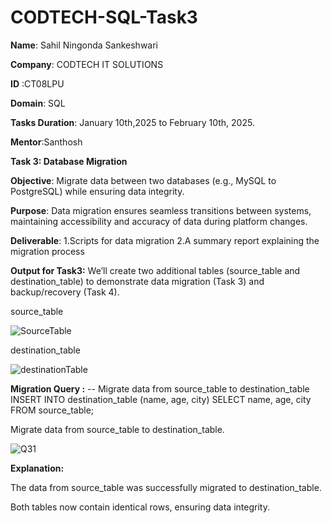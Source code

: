 # CODTECH-SQL-Task3

**Name**: Sahil Ningonda Sankeshwari

**Company**: CODTECH IT SOLUTIONS

**ID** :CT08LPU

**Domain**: SQL

**Tasks Duration**: January 10th,2025 to February 10th, 2025.

**Mentor**:Santhosh

**Task 3: Database Migration**

**Objective**:
Migrate data between two databases (e.g., MySQL to PostgreSQL) while ensuring data integrity.

**Purpose**:
Data migration ensures seamless transitions between systems, maintaining accessibility and accuracy of data during platform changes.

**Deliverable**:
1.Scripts for data migration
2.A summary report explaining the migration process

**Output for Task3:**
We’ll create two additional tables (source_table and destination_table) to demonstrate data migration (Task 3) and backup/recovery (Task 4).

source_table


![SourceTable](https://github.com/user-attachments/assets/ff27bbfe-7cb2-4a66-9223-c35b707ed421)

destination_table


![destinationTable](https://github.com/user-attachments/assets/bff6c82f-c42d-4192-8595-c484bf3439ba)

**Migration Query :**
-- Migrate data from source_table to destination_table
INSERT INTO destination_table (name, age, city)
SELECT name, age, city
FROM source_table;

Migrate data from source_table to destination_table.



![Q31](https://github.com/user-attachments/assets/0d68c7b9-cb04-423e-8854-4713a75b62cb)

**Explanation:**

The data from source_table was successfully migrated to destination_table.

Both tables now contain identical rows, ensuring data integrity.




